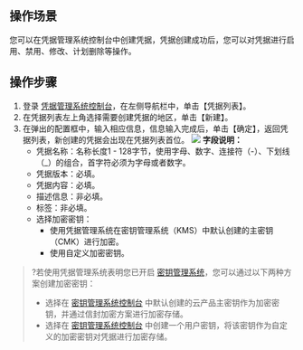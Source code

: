 ## 操作场景
您可以在凭据管理系统控制台中创建凭据，凭据创建成功后，您可以对凭据进行启用、禁用、修改、计划删除等操作。
## 操作步骤
1. 登录 [凭据管理系统控制台](https://console.cloud.tencent.com/ssm)，在左侧导航栏中，单击【凭据列表】。
2. 在凭据列表左上角选择需要创建凭据的地区，单击【新建】。
3. 在弹出的配置框中，输入相应信息，信息输入完成后，单击【确定】，返回凭据列表，新创建的凭据会出现在凭据列表首位。
![](https://main.qcloudimg.com/raw/f92543e517a09677c05a434b7f2f4ad8.png)
**字段说明：**
	- 凭据名称：名称长度1 - 128字节，使用字母、数字、连接符（-）、下划线（_）的组合，首字符必须为字母或者数字。
	- 凭据版本：必填。
	- 凭据内容：必填。
	- 描述信息：非必填。
	- 标签：非必填。
	- 选择加密密钥：
		- 使用凭据管理系统在密钥管理系统（KMS）中默认创建的主密钥（CMK）进行加密。
		- 使用自定义加密密钥。

>?若使用凭据管理系统表明您已开启 [密钥管理系统](https://cloud.tencent.com/product/kms)，您可以通过以下两种方案创建加密密钥：
>- 选择在  [密钥管理系统控制台](https://console.cloud.tencent.com/kms2)  中默认创建的云产品主密钥作为加密密钥，并通过信封加密方案进行加密存储。
>- 选择在 [密钥管理系统控制台](https://console.cloud.tencent.com/kms2) 中创建一个用户密钥，将该密钥作为自定义的加密密钥对凭据进行加密存储。
